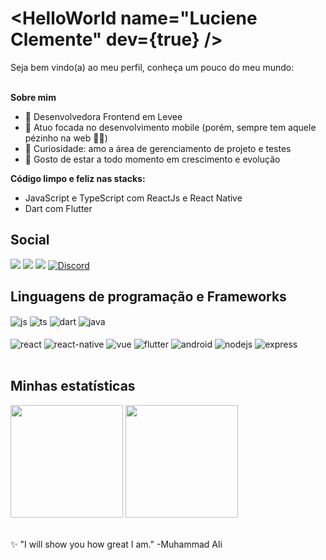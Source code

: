 <h1>&ltHelloWorld name="Luciene Clemente" dev={true} /&gt</h1>
Seja bem vindo(a) ao meu perfil, conheça um pouco do meu mundo:
<br/><br/>

**Sobre mim**
  - :briefcase:  Desenvolvedora Frontend em Levee
  - 📱 Atuo focada no desenvolvimento mobile (porém, sempre tem aquele pézinho na web 🧙‍♂️)
  - :file_folder: Curiosidade: amo a área de gerenciamento de projeto e testes
  - :rocket: Gosto de estar a todo momento em crescimento e evolução

**Código limpo e feliz nas stacks:**
  - JavaScript e TypeScript com ReactJs e React Native
  - Dart com Flutter

## Social

<a href="https://portfolio-lu-clemente.vercel.app" target="_blank"><img src="https://img.shields.io/badge/website-000000?style=for-the-badge&logo=About.me&logoColor=white"/></a>
<a href="https://www.linkedin.com/in/luciene-clemente" target="_blank"><img src="https://img.shields.io/badge/LinkedIn-0077B5?style=for-the-badge&logo=linkedin&logoColor=white"/></a>
<a href="mailto:luclemente.dev@gmail.com" target="_blank"><img src="https://img.shields.io/badge/Gmail-D14836?style=for-the-badge&logo=gmail&logoColor=white"/></a>
[![Discord](https://img.shields.io/badge/Discord-7289DA?style=for-the-badge&logo=discord&logoColor=white&label=id:6551)]()

## Linguagens de programação e Frameworks 

<div style="display: inline_block">
  <img align="center" alt="js" src="https://img.shields.io/badge/JavaScript-F7DF1E?style=for-the-badge&logo=javascript&logoColor=black" />
  <img align="center" alt="ts" src="https://img.shields.io/badge/TypeScript-007ACC?style=for-the-badge&logo=typescript&logoColor=white" />
  <img align="center" alt="dart" src="https://img.shields.io/badge/Dart-0175C2?style=for-the-badge&logo=dart&logoColor=white" />
  <img align="center" alt="java" src="https://img.shields.io/badge/Java-ED8B00?style=for-the-badge&logo=java&logoColor=white" />
</div><br/>
<div style="display: inline_block">
  <img align="center" alt="react" src="https://img.shields.io/badge/React-20232A?style=for-the-badge&logo=react&logoColor=61DAFB" />
  <img align="center" alt="react-native" src="https://img.shields.io/badge/React_Native-20232A?style=for-the-badge&logo=react&logoColor=61DAFB" />
  <img align="center" alt="vue" src="https://img.shields.io/badge/Vue.js-35495E?style=for-the-badge&logo=vue.js&logoColor=4FC08D" />
  <img align="center" alt="flutter" src="https://img.shields.io/badge/Flutter-02569B?style=for-the-badge&logo=flutter&logoColor=white" />
  <img align="center" alt="android" src="https://img.shields.io/badge/Android-3DDC84?style=for-the-badge&logo=android&logoColor=white" />
  <img align="center" alt="nodejs" src="https://img.shields.io/badge/Node.js-43853D?style=for-the-badge&logo=node.js&logoColor=white" />
  <img align="center" alt="express" src="https://img.shields.io/badge/Express.js-404D59?style=for-the-badge" /> 
</div><br/>

## Minhas estatísticas

<div>
  <img height="180em" src="https://github-readme-stats.vercel.app/api?username=Lu-Clemente&show_icons=true&count_private=true&include_all_commits=true&theme=dark" />
  <img height="180em" src="https://github-readme-stats.vercel.app/api/top-langs/?username=Lu-Clemente&hide=c%2B%2B,CMake&layout=compact&theme=dark" />
</div>

<br/>

✨ "I will show you how great I am." -Muhammad Ali
